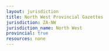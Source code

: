 ```yaml
---
layout: jurisdiction
title: North West Provincial Gazettes
jurisdiction: ZA-NW
jurisdiction_name: North West
provincial: true
resources: none
---
```

